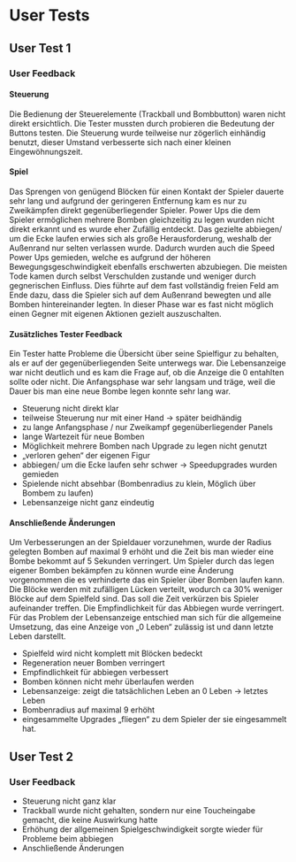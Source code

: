 # User Tests
## User Test 1
### User Feedback

#### Steuerung
Die Bedienung der Steuerelemente (Trackball und Bombbutton) waren nicht direkt ersichtlich. Die Tester mussten durch probieren die Bedeutung der Buttons testen. Die Steuerung wurde teilweise nur zögerlich einhändig benutzt, dieser Umstand verbesserte sich nach einer kleinen Eingewöhnungszeit.

#### Spiel
Das Sprengen von genügend Blöcken für einen Kontakt der Spieler dauerte sehr lang und aufgrund der geringeren Entfernung kam es nur zu Zweikämpfen direkt gegenüberliegender Spieler. Power Ups die dem Spieler ermöglichen mehrere Bomben gleichzeitig zu legen wurden nicht direkt erkannt und es wurde eher Zufällig entdeckt. Das gezielte abbiegen/ um die Ecke laufen erwies sich als große Herausforderung, weshalb der Außenrand nur selten verlassen wurde. Dadurch wurden auch die Speed Power Ups gemieden, welche es aufgrund der höheren Bewegungsgeschwindigkeit ebenfalls erschwerten abzubiegen. Die meisten Tode kamen durch selbst Verschulden zustande und weniger durch gegnerischen Einfluss. Dies führte auf dem fast vollständig freien Feld am Ende dazu, dass die Spieler sich auf dem Außenrand bewegten und alle Bomben hintereinander legten. In dieser Phase war es fast nicht möglich einen Gegner mit eigenen Aktionen gezielt auszuschalten.

#### Zusätzliches Tester Feedback
Ein Tester hatte Probleme die Übersicht über seine Spielfigur zu behalten, als er auf der gegenüberliegenden Seite unterwegs war. Die Lebensanzeige war nicht deutlich und es kam die Frage auf, ob die Anzeige die 0 entahlten sollte oder nicht. Die Anfangsphase war sehr langsam und träge, weil die Dauer bis man eine neue Bombe legen konnte sehr lang war.


* Steuerung nicht direkt klar
* teilweise Steuerung nur mit einer     Hand → später beidhändig  
* zu lange Anfangsphase / nur     Zweikampf gegenüberliegender Panels  
* lange Wartezeit für neue Bomben
* Möglichkeit mehrere Bomben nach     Upgrade zu legen nicht genutzt
* „verloren gehen“ der eigenen     Figur
* abbiegen/ um die Ecke laufen sehr     schwer → Speedupgrades wurden gemieden
* Spielende nicht absehbar     (Bombenradius zu klein, Möglich über Bombem zu laufen)
* Lebensanzeige nicht ganz eindeutig

#### Anschließende Änderungen

Um Verbesserungen an der Spieldauer vorzunehmen, wurde der Radius gelegten Bomben auf maximal 9 erhöht und die Zeit bis man wieder eine Bombe bekommt auf 5 Sekunden verringert. Um Spieler durch das legen eigener Bomben bekämpfen zu können wurde eine Änderung vorgenommen die es verhinderte das ein Spieler über Bomben laufen kann. Die Blöcke werden mit zufälligen Lücken verteilt, wodurch ca 30% weniger Blöcke auf dem Spielfeld sind. Das soll die Zeit verkürzen bis Spieler aufeinander treffen. Die Empfindlichkeit für das Abbiegen wurde verringert. Für das Problem der Lebensanzeige entschied man sich für die allgemeine Umsetzung, das eine Anzeige von „0 Leben“ zulässig ist und dann letzte Leben darstellt.

* Spielfeld wird nicht komplett mit     Blöcken bedeckt
* Regeneration neuer Bomben     verringert
* Empfindlichkeit für abbiegen     verbessert
* Bomben können nicht mehr     überlaufen werden
* Lebensanzeige: zeigt die     tatsächlichen Leben an 0 Leben → letztes Leben     
* Bombenradius auf maximal 9 erhöht
* eingesammelte Upgrades „fliegen“     zu dem Spieler der sie eingesammelt hat.

## User Test 2

### User Feedback

* Steuerung nicht ganz klar
* Trackball wurde nicht gehalten,     sondern nur eine Toucheingabe gemacht, die keine Auswirkung hatte
* Erhöhung der allgemeinen     Spielgeschwindigkeit sorgte wieder für Probleme beim abbiegen
* Anschließende Änderungen
